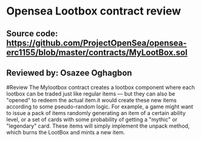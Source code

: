# Opensea Lootbox contract review
## Source code: https://github.com/ProjectOpenSea/opensea-erc1155/blob/master/contracts/MyLootBox.sol
## Reviewed by: Osazee Oghagbon


#Review
The Mylootbox contract creates a lootbox component where each lootbox can be traded just like regular items — but they can also be "opened" to redeem the actual item.it would create these new items according to some pseudo-random logic. For example, a game might want to issue a pack of items randomly generating an item of a certain ability level, or a set of cards with some probability of getting a "mythic" or "legendary" card.
These items will simply implement the unpack method, which burns the LootBox and mints a new item.










